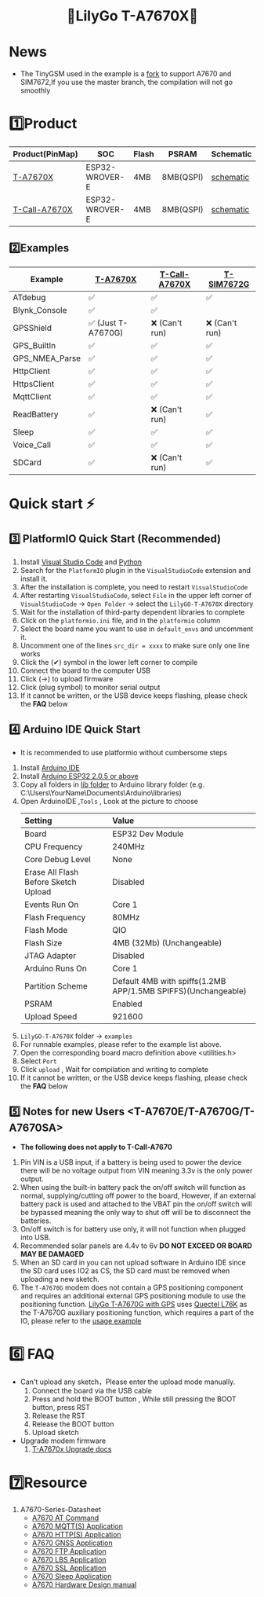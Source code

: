 <h1 align = "center">🌟LilyGo T-A7670X🌟</h1>

# News

- The TinyGSM used in the example is a [fork](https://github.com/lewisxhe/TinyGSM) to support A7670 and SIM7672,If you use the master branch, the compilation will not go smoothly


# 1️⃣Product

| Product(PinMap)    | SOC            | Flash | PSRAM     | Schematic                                      |
| ------------------ | -------------- | ----- | --------- | ---------------------------------------------- |
| [T-A7670X][1]      | ESP32-WROVER-E | 4MB   | 8MB(QSPI) | [schematic](./schematic/T-A7670X_V1.1.pdf)     |
| [T-Call-A7670X][2] | ESP32-WROVER-E | 4MB   | 8MB(QSPI) | [schematic](./schematic/T-Call-A7670_V1.0.pdf) |

[1]: https://www.lilygo.cc/products/t-sim-a7670e
[2]: https://www.lilygo.cc

## 2️⃣Examples

| Example        | [T-A7670X][1]     | [T-Call-A7670X][1] | [T-SIM7672G][1] |
| -------------- | ----------------- | ------------------ | --------------- |
| ATdebug        | ✅                 | ✅                  | ✅               |
| Blynk_Console  | ✅                 | ✅                  |                 |
| GPSShield      | ✅ (Just T-A7670G) | ❌   (Can't run)    | ❌   (Can't run) |
| GPS_BuiltIn    | ✅                 | ✅                  | ✅                |
| GPS_NMEA_Parse | ✅                 | ✅                  | ✅                |
| HttpClient     | ✅                 | ✅                  | ✅                |
| HttpsClient    | ✅                 | ✅                  | ✅                |
| MqttClient     | ✅                 | ✅                  | ✅                |
| ReadBattery    | ✅                 | ❌   (Can't run)    | ✅                |
| Sleep          | ✅                 | ✅                  | ✅               |
| Voice_Call     | ✅                 | ✅                  | ✅                |
| SDCard         | ✅                 | ❌   (Can't run)    | ✅               |

# Quick start ⚡

## 3️⃣ PlatformIO Quick Start (Recommended)

1. Install [Visual Studio Code](https://code.visualstudio.com/) and [Python](https://www.python.org/)
2. Search for the `PlatformIO` plugin in the `VisualStudioCode` extension and install it.
3. After the installation is complete, you need to restart `VisualStudioCode`
4. After restarting `VisualStudioCode`, select `File` in the upper left corner of `VisualStudioCode` -> `Open Folder` -> select the `LilyGO-T-A7670X` directory
5. Wait for the installation of third-party dependent libraries to complete
6. Click on the `platformio.ini` file, and in the `platformio` column
7. Select the board name you want to use in `default_envs` and uncomment it.
8. Uncomment one of the lines `src_dir = xxxx` to make sure only one line works
9. Click the (✔) symbol in the lower left corner to compile
10. Connect the board to the computer USB
11. Click (→) to upload firmware
12. Click (plug symbol) to monitor serial output
13. If it cannot be written, or the USB device keeps flashing, please check the **FAQ** below

## 4️⃣ Arduino IDE Quick Start

* It is recommended to use platformio without cumbersome steps

1. Install [Arduino IDE](https://www.arduino.cc/en/software)
2. Install [Arduino ESP32 2.0.5 or above](https://docs.espressif.com/projects/arduino-esp32/en/latest/) 
3. Copy all folders in [lib folder](./lib/)  to Arduino library folder (e.g. C:\Users\YourName\Documents\Arduino\libraries)
4. Open ArduinoIDE  ,`Tools` , Look at the picture to choose
   <!-- ![setting](./images/ArduinoIDE.jpg) -->
   | Setting                              | Value                                                          |
   | :----------------------------------- | :------------------------------------------------------------- |
   | Board                                | ESP32 Dev Module                                               |
   | CPU Frequency                        | 240MHz                                                         |
   | Core Debug Level                     | None                                                           |
   | Erase All Flash Before Sketch Upload | Disabled                                                       |
   | Events Run On                        | Core 1                                                         |
   | Flash Frequency                      | 80MHz                                                          |
   | Flash Mode                           | QIO                                                            |
   | Flash Size                           | 4MB (32Mb)  (Unchangeable)                                     |
   | JTAG Adapter                         | Disabled                                                       |
   | Arduino Runs On                      | Core 1                                                         |
   | Partition Scheme                     | Default 4MB  with spiffs(1.2MB APP/1.5MB SPIFFS)(Unchangeable) |
   | PSRAM                                | Enabled                                                        |
   | Upload Speed                         | 921600                                                         |
5. `LilyGO-T-A7670X` folder -> `examples`
6. For runnable examples, please refer to the example list above.
7. Open the corresponding board macro definition above <utilities.h>
8. Select `Port`
9. Click `upload` , Wait for compilation and writing to complete
10. If it cannot be written, or the USB device keeps flashing, please check the **FAQ** below

## 5️⃣ Notes for new Users <T-A7670E/T-A7670G/T-A7670SA>

* **The following does not apply to T-Call-A7670**

1. Pin VIN is a USB input, if a battery is being used to power the device there will be no voltage output from VIN meaning 3.3v is the only power output.
2. When using the built-in battery pack the on/off switch will function as normal, supplying/cutting off power to the board, However, if an external battery pack is used and attached to the VBAT pin the on/off switch will be bypassed meaning the only way to shut off will be to disconnect the batteries.
3. On/off switch is for battery use only, it will not function when plugged into USB.
4. Recommended solar panels are 4.4v to 6v **DO NOT EXCEED OR BOARD MAY BE DAMAGED** 
5. When an SD card in you can not upload software in Arduino IDE since the SD card uses IO2 as CS, the SD card must be removed when uploading a new sketch.
6. The `T-A7670G` modem does not contain a GPS positioning component and requires an additional external GPS positioning module to use the positioning function. [LilyGo T-A7670G with GPS](https://www.lilygo.cc/products/t-sim-a7670e?variant=43043706077365) uses [Quectel L76K](https://www.quectel.com/cn/product/gnss-l76k) as the T-A7670G auxiliary positioning function, which requires a part of the IO, please refer to the [usage example](./examples/GPSShield/)

# 6️⃣ FAQ

* Can't upload any sketch，Please enter the upload mode manually.
   1. Connect the board via the USB cable
   2. Press and hold the BOOT button , While still pressing the BOOT button, press RST
   3. Release the RST
   4. Release the BOOT button
   5. Upload sketch
* Upgrade modem firmware
   1. [T-A7670x Upgrade docs](./docs/update_fw.md)

# 7️⃣Resource

1. A7670-Series-Datasheet
   * [A7670 AT Command](./datasheet/A76XX/A76XX_Series_AT_Command_Manual_V1.09.pdf)
   * [A7670 MQTT(S) Application](./datasheet/A76XX/A76XX%20Series_MQTT(S)_Application%20Note_V1.02.pdf)
   * [A7670 HTTP(S) Application](./datasheet/A76XX/A76XX%20Series_HTTP(S)_Application%20Note_V1.02.pdf)
   * [A7670 GNSS Application](./datasheet/A76XX/A76XX%20Series_GNSS_Application%20Note_V1.02.pdf)
   * [A7670 FTP Application](./datasheet/A76XX/A76XX%20Series_FTP(S)_Application%20Note_V1.02.pdf)
   * [A7670 LBS Application](./datasheet/A76XX/A76XX%20Series_LBS_Application%20Note_V1.02.pdf)
   * [A7670 SSL Application](./datasheet/A76XX/A76XX%20Series_SSL_Application%20Note_V1.02.pdf)
   * [A7670 Sleep Application](./datasheet/A76XX/A76XX%20Series_Sleep%20Mode_Application%20Note_V1.02.pdf)
   * [A7670 Hardware Design manual](./datasheet/A76XX/A7670C_R2_硬件设计手册_V1.06.pdf)












